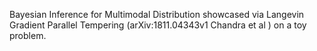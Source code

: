 Bayesian Inference for Multimodal Distribution showcased via Langevin Gradient Parallel Tempering (arXiv:1811.04343v1 Chandra et al ) on a toy problem. 
